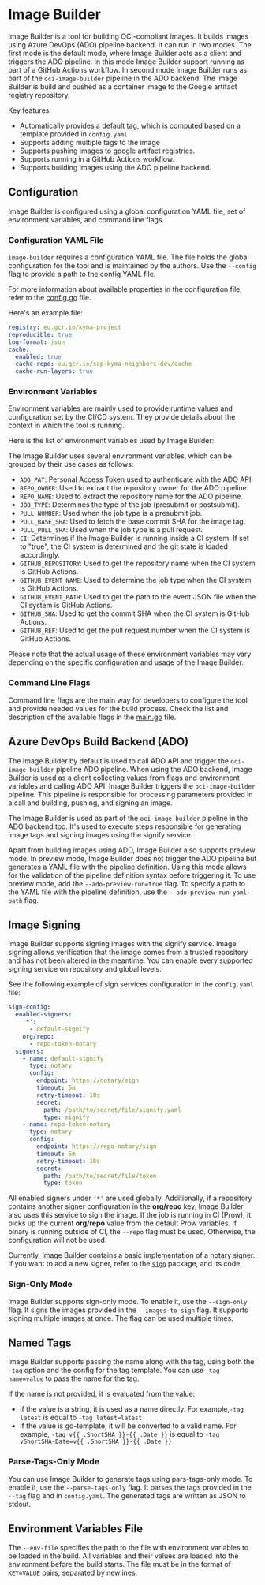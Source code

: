 # Image Builder

Image Builder is a tool for building OCI-compliant images.
It builds images using Azure DevOps (ADO) pipeline backend.
It can run in two modes. The first mode is the default mode, where Image Builder acts as a client and triggers the ADO pipeline.
In this mode Image Builder support running as part of a GitHub Actions workflow.
In second mode Image Builder runs as part of the `oci-image-builder` pipeline in the ADO backend.
The Image Builder is build and pushed as a container image to the Google artifact registry repository.

Key features:

* Automatically provides a default tag, which is computed based on a template provided in `config.yaml`
* Supports adding multiple tags to the image
* Supports pushing images to google artifact registries.
* Supports running in a GitHub Actions workflow.
* Supports building images using the ADO pipeline backend.


## Configuration

Image Builder is configured using a global configuration YAML file, set of environment variables, and command line flags.

### Configuration YAML File

`image-builder` requires a configuration YAML file. The file holds the global configuration for the tool and is maintained by the authors.
Use the `--config` flag to provide a path to the config YAML file.

For more information about available properties in the configuration file, refer to the [config.go](config.go) file.

Here's an example file:

```yaml
registry: eu.gcr.io/kyma-project
reproducible: true
log-format: json
cache:
  enabled: true
  cache-repo: eu.gcr.io/sap-kyma-neighbors-dev/cache
  cache-run-layers: true
```

### Environment Variables

Environment variables are mainly used to provide runtime values and configuration set by the CI/CD system.
They provide details about the context in which the tool is running.

Here is the list of environment variables used by Image Builder:

The Image Builder uses several environment variables, which can be grouped by their use cases as follows:

- `ADO_PAT`: Personal Access Token used to authenticate with the ADO API.
- `REPO_OWNER`: Used to extract the repository owner for the ADO pipeline.
- `REPO_NAME`: Used to extract the repository name for the ADO pipeline.
- `JOB_TYPE`: Determines the type of the job (presubmit or postsubmit).
- `PULL_NUMBER`: Used when the job type is a presubmit job.
- `PULL_BASE_SHA`: Used to fetch the base commit SHA for the image tag.
- `PULL_PULL_SHA`: Used when the job type is a pull request.
- `CI`: Determines if the Image Builder is running inside a CI system. If set to "true", the CI system is determined and the git state is
  loaded accordingly.
- `GITHUB_REPOSITORY`: Used to get the repository name when the CI system is GitHub Actions.
- `GITHUB_EVENT_NAME`: Used to determine the job type when the CI system is GitHub Actions.
- `GITHUB_EVENT_PATH`: Used to get the path to the event JSON file when the CI system is GitHub Actions.
- `GITHUB_SHA`: Used to get the commit SHA when the CI system is GitHub Actions.
- `GITHUB_REF`: Used to get the pull request number when the CI system is GitHub Actions.

Please note that the actual usage of these environment variables may vary depending on the specific configuration and usage of the Image
Builder.

### Command Line Flags

Command line flags are the main way for developers to configure the tool and provide needed values for the build process.
Check the list and description of the available flags in
the [main.go](https://github.com/kyma-project/test-infra/blob/df945b96654d60f82b9738cd98129191c5e753c8/cmd/image-builder/main.go#L668) file.

## Azure DevOps Build Backend (ADO)

The Image Builder by default is used to call ADO API and trigger the `oci-image-builder` pipeline ADO pipeline.
When using the ADO backend, Image Builder is used as a client collecting values from flags and environment variables and calling ADO API.
Image Builder triggers the `oci-image-builder` pipeline. This pipeline is responsible for processing parameters provided in a call and
building, pushing, and signing an image.

The Image Builder is used as part of the `oci-image-builder` pipeline in the ADO backend too.
It's used to execute steps responsible for generating image tags and signing images using the signify service.

Apart from building images using ADO, Image Builder also supports preview mode. In preview mode,
Image Builder does not trigger the ADO pipeline but generates a YAML file with the pipeline definition.
Using this mode allows for the validation of the pipeline definition syntax before triggering it. To use preview mode, add
the `--ado-preview-run=true` flag.
To specify a path to the YAML file with the pipeline definition, use the `--ado-preview-run-yaml-path` flag.

## Image Signing

Image Builder supports signing images with the signify service.
Image signing allows verification that the image comes from a trusted repository and has not been altered in the meantime.
You can enable every supported signing service on repository and global levels.

See the following example of sign services configuration in the `config.yaml` file:

```yaml
sign-config:
  enabled-signers:
    '*':
      - default-signify
    org/repo:
      - repo-token-notary
  signers:
    - name: default-signify
      type: notary
      config:
        endpoint: https://notary/sign
        timeout: 5m
        retry-timeout: 10s
        secret:
          path: /path/to/secret/file/signify.yaml
          type: signify
    - name: repo-token-notary
      type: notary
      config:
        endpoint: https://repo-notary/sign
        timeout: 5m
        retry-timeout: 10s
        secret:
          path: /path/to/secret/file/token
          type: token
```

All enabled signers under `'*'` are used globally. Additionally, if a repository contains another signer configuration
in the **org/repo** key, Image Builder also uses this service to sign the image.
If the job is running in CI (Prow), it picks up the current **org/repo** value from the default Prow variables. If binary
is running outside of CI, the `--repo` flag must be used. Otherwise, the configuration will not be used.

Currently, Image Builder contains a basic implementation of a notary signer. If you want to add a new signer, refer to
the [`sign`](../../pkg/sign) package, and its code.

### Sign-Only Mode

Image Builder supports sign-only mode. To enable it, use the `--sign-only` flag.
It signs the images provided in the `--images-to-sign` flag.
It supports signing multiple images at once. The flag can be used multiple times.

## Named Tags

Image Builder supports passing the name along with the tag, using both the `-tag` option and the config for the tag template.
You can use `-tag name=value` to pass the name for the tag.

If the name is not provided, it is evaluated from the value:

- if the value is a string, it is used as a name directly. For example,`-tag latest` is equal to `-tag latest=latest`
- if the value is go-template, it will be converted to a valid name. For example, `-tag v{{ .ShortSHA }}-{{ .Date }}` is equal
  to `-tag vShortSHA-Date=v{{ .ShortSHA }}-{{ .Date }}`

### Parse-Tags-Only Mode

You can use Image Builder to generate tags using pars-tags-only mode. To enable it, use the `--parse-tags-only` flag.
It parses the tags provided in the `--tag` flag and in `config.yaml`. The generated tags are written as JSON to
stdout.

## Environment Variables File

The `--env-file` specifies the path to the file with environment variables to be loaded in the build.
All variables and their values are loaded into the environment before the build starts.
The file must be in the format of `KEY=VALUE` pairs, separated by newlines.